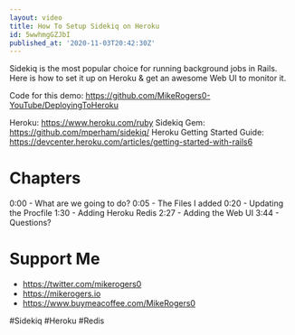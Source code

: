 ```yaml
---
layout: video
title: How To Setup Sidekiq on Heroku
id: 5wwhmgGZJbI
published_at: '2020-11-03T20:42:30Z'
---
```

Sidekiq is the most popular choice for running background jobs in Rails. Here is how to set it up on Heroku & get an awesome Web UI to monitor it.

Code for this demo: https://github.com/MikeRogers0-YouTube/DeployingToHeroku

Heroku: https://www.heroku.com/ruby
Sidekiq Gem: https://github.com/mperham/sidekiq/
Heroku Getting Started Guide: https://devcenter.heroku.com/articles/getting-started-with-rails6

# Chapters

0:00 - What are we going to do?
0:05 - The Files I added
0:20 - Updating the Procfile
1:30 - Adding Heroku Redis
2:27 - Adding the Web UI
3:44 - Questions?

# Support Me

- https://twitter.com/mikerogers0
- https://mikerogers.io
- https://www.buymeacoffee.com/MikeRogers0

#Sidekiq
#Heroku
#Redis